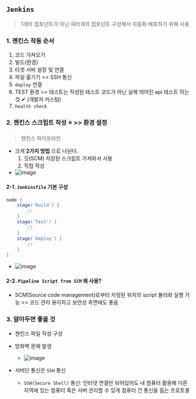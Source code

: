## `Jenkins`
> 1개의 컴포넌트가 아닌 여러개의 컴포넌트 구성해서 자동화 배포하기 위해 사용
### 1. 젠킨스 작동 순서
1. 코드 가져오기
2. 빌드(환경)
3. 타겟 서버 설정 및 연결
4. 파일 옮기기 >> SSH 통신
5. `deploy` 연결
6. TEST 환경 >> 테스트는 작성된 테스트 코드가 아닌 실제 띄어진 api 테스트 하는 것 ✔ (개발자 커스텀)
8. `health check`

### 2. 젠킨스 스크립트 작성 ⭐ >> 환경 설정
> 젠킨스 파이프라인
- 크게 __2가지 방법__ 으로 나뉜다.
  1. 깃(SCM) 저장된 스크립트 가져와서 사용
  2. 직접 작성
- ![image](https://user-images.githubusercontent.com/61215550/171069408-241e8276-9de7-44f2-b265-4a0279b8afba.png)

#### 2-1. `Jenkinsfile` 기본 구성
```groovy
node {  
    stage('Build') { 
        // 
    }
    stage('Test') { 
        // 
    }
    stage('Deploy') { 
        // 
    }
}
```
- ![image](https://user-images.githubusercontent.com/61215550/171069436-b98f7fd6-e17a-4210-8385-dc572ad6c481.png)

#### 2-2. `Pipeline Script from SCM` 왜 사용?
- SCM(Source code management)로부터 지정된 위치의 script 불러와 실행 가능 >> 코드 관리 용이하고 보안성 측면에도 좋음

### 3. 알아두면 좋을 것
- 젠킨스 파일 작성 구성
- 방화벽 문제 발생
  - ![image](https://user-images.githubusercontent.com/61215550/171070918-9cbd77a0-ab85-4d11-b810-6d00b69a812c.png)

- 서버단 통신은 `SSH` 통신
  - `SSH(Secure Shell)` 통신: 인터넷 연결만 되어있어도 내 컴퓨터 활용해 다른 지역에 있는 컴퓨터 혹은 서버 관리할 수 있게 컴퓨터 간 통신을 돕는 프로토콜
